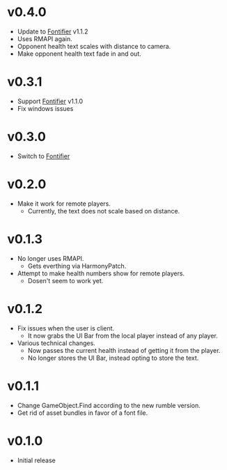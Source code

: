 # v0.4.0
- Update to [Fontifier](https://thunderstore.io/c/rumble/p/ninjaguardian/Fontifier) v1.1.2
- Uses RMAPI again.
- Opponent health text scales with distance to camera.
- Make opponent health text fade in and out.

# v0.3.1
- Support [Fontifier](https://thunderstore.io/c/rumble/p/ninjaguardian/Fontifier) v1.1.0
- Fix windows issues

# v0.3.0
- Switch to [Fontifier](https://thunderstore.io/c/rumble/p/ninjaguardian/Fontifier)

# v0.2.0
- Make it work for remote players.
	- Currently, the text does not scale based on distance.

# v0.1.3
- No longer uses RMAPI.
	- Gets everthing via HarmonyPatch.
- Attempt to make health numbers show for remote players.
	- Dosen't seem to work yet.

# v0.1.2
- Fix issues when the user is client.
	- It now grabs the UI Bar from the local player instead of any player.
- Various technical changes.
	- Now passes the current health instead of getting it from the player.
	- No longer stores the UI Bar, instead opting to store the text.

# v0.1.1
- Change GameObject.Find according to the new rumble version.
- Get rid of asset bundles in favor of a font file.

# v0.1.0
- Initial release
